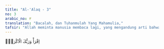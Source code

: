 ```yaml
---
title: "Al-'Alaq - 3"
no: 3
arabic_no: ٣
translation: "Bacalah, dan Tuhanmulah Yang Mahamulia,"
tafsir: "Allah meminta manusia membaca lagi, yang mengandung arti bahwa membaca yang akan membuahkan ilmu dan iman itu perlu dilakukan berkali-kali, minimal dua kali. Bila Al-Qur'an atau alam ini dibaca dan diselidiki berkali-kali, maka manusia akan menemukan bahwa Allah itu pemurah, yaitu bahwa Ia akan mencurahkan pengetahuan-Nya kepadanya dan akan memperkokoh imannya."
---
```

اِقْرَأْ وَرَبُّكَ الْاَكْرَمُۙ